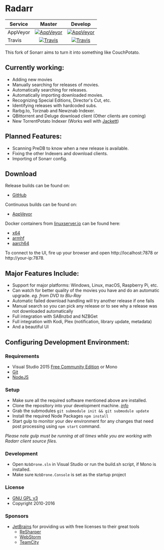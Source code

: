 # Radarr

| Service  | Master                      | Develop                      |
|----------|:---------------------------:|:----------------------------:|
| AppVeyor | [![AppVeyor](https://img.shields.io/appveyor/ci/galli-leo/Radarr/master.svg?maxAge=60&style=flat-square)](https://ci.appveyor.com/project/galli-leo/Radarr) | [![AppVeyor](https://img.shields.io/appveyor/ci/galli-leo/Radarr-usby1/develop.svg?maxAge=60&style=flat-square)](https://ci.appveyor.com/project/galli-leo/Radarr-usby1) |
| Travis   | [![Travis](https://img.shields.io/travis/galli-leo/Radarr/master.svg?maxAge=60&style=flat-square)](https://travis-ci.org/galli-leo/Radarr) | [![Travis](https://img.shields.io/travis/galli-leo/Radarr/develop.svg?maxAge=60&style=flat-square)](https://travis-ci.org/galli-leo/Radarr) |

This fork of Sonarr aims to turn it into something like CouchPotato.

## Currently working:

* Adding new movies
* Manually searching for releases of movies.
* Automatically searching for releases.
* Automatically importing downloaded movies.
* Recognizing Special Editions, Director's Cut, etc.
* Identifying releases with hardcoded subs.
* Rarbg.to, Torznab and Newznab Indexer.
* QBittorrent and Deluge download client (Other clients are coming)
* New TorrentPotato Indexer (Works well with [Jackett](https://github.com/Jackett/Jackett))

## Planned Features:

* Scanning PreDB to know when a new release is available.
* Fixing the other Indexers and download clients.
* Importing of Sonarr config.

## Download

Release builds can be found on:
* [GitHub](https://github.com/Radarr/Radarr/releases)

Continuous builds can be found on:
* [AppVeyor](https://ci.appveyor.com/project/galli-leo/radarr-usby1/build/artifacts)

Docker containers from [linuxserver.io](http://tools.linuxserver.io/dockers) can be found here:
* [x64](https://store.docker.com/community/images/linuxserver/radarr)
* [armhf](https://store.docker.com/community/images/lsioarmhf/radarr)
* [aarch64](https://store.docker.com/community/images/lsioarmhf/radarr-aarch64)

To connect to the UI, fire up your browser and open http://localhost:7878 or http://your-ip:7878.

## Major Features Include:

* Support for major platforms: Windows, Linux, macOS, Raspberry Pi, etc.
* Can watch for better quality of the movies you have and do an automatic upgrade. *eg. from DVD to Blu-Ray*
* Automatic failed download handling will try another release if one fails
* Manual search so you can pick any release or to see why a release was not downloaded automatically
* Full integration with SABnzbd and NZBGet
* Full integration with Kodi, Plex (notification, library update, metadata)
* And a beautiful UI

## Configuring Development Environment:

### Requirements

* Visual Studio 2015 [Free Community Edition](https://www.visualstudio.com/en-us/products/visual-studio-community-vs.aspx) or Mono
* [Git](https://git-scm.com/downloads)
* [NodeJS](https://nodejs.org/download/)

### Setup

* Make sure all the required software mentioned above are installed.
* Clone the repository into your development machine. [*info*](https://help.github.com/articles/working-with-repositories)
* Grab the submodules `git submodule init && git submodule update`
* Install the required Node Packages `npm install`
* Start gulp to monitor your dev environment for any changes that need post processing using `npm start` command.

*Please note gulp must be running at all times while you are working with Radarr client source files.*

### Development

* Open `NzbDrone.sln` in Visual Studio or run the build.sh script, if Mono is installed.
* Make sure `NzbDrone.Console` is set as the startup project

### License

* [GNU GPL v3](http://www.gnu.org/licenses/gpl.html)
* Copyright 2010-2016

### Sponsors

* [JetBrains](http://www.jetbrains.com/) for providing us with free licenses to their great tools
    * [ReSharper](http://www.jetbrains.com/resharper/)
    * [WebStorm](http://www.jetbrains.com/webstorm/)
    * [TeamCity](http://www.jetbrains.com/teamcity/)
